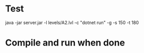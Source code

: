 ﻿
# Test
java -jar server.jar -l levels/A2.lvl -c "dotnet run" -g -s 150 -t 180

# Compile and run when done